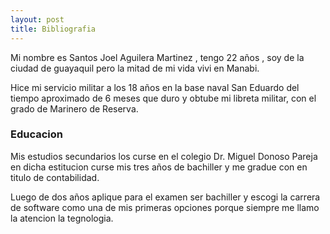 ```yaml
---
layout: post
title: Bibliografia
---
```




Mi nombre es Santos Joel Aguilera Martinez , tengo 22 años , soy de la ciudad de guayaquil pero la mitad de mi vida vivi en Manabi.


Hice mi servicio militar a los 18 años en la base naval San Eduardo del tiempo aproximado de 6 meses que duro y obtube mi libreta militar, con el grado de Marinero de Reserva.

### Educacion



Mis estudios secundarios los curse en el colegio Dr. Miguel Donoso Pareja en dicha estitucion curse mis tres años de bachiller y me gradue con en titulo de contabilidad.


Luego de dos años aplique para el examen ser bachiller  y escogi la carrera de software como una de mis primeras opciones porque siempre me llamo la atencion la tegnologia.




